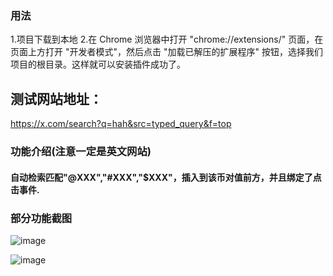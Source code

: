### 用法
1.项目下载到本地
2.在 Chrome 浏览器中打开 "chrome://extensions/" 页面，在页面上方打开 "开发者模式"，然后点击 "加载已解压的扩展程序" 按钮，选择我们项目的根目录。这样就可以安装插件成功了。
## 测试网站地址：
 https://x.com/search?q=hah&src=typed_query&f=top
### 功能介绍(注意一定是英文网站)
#### 自动检索匹配"@XXX","#XXX","$XXX"，插入到该币对值前方，并且绑定了点击事件.

### 部分功能截图
 ![image](https://github.com/user-attachments/assets/b6f8e14d-da8b-4ae8-959e-b318ab047eec)

![image](https://github.com/user-attachments/assets/65c90b86-80b5-4fdb-aafd-7274ec2794fc)


